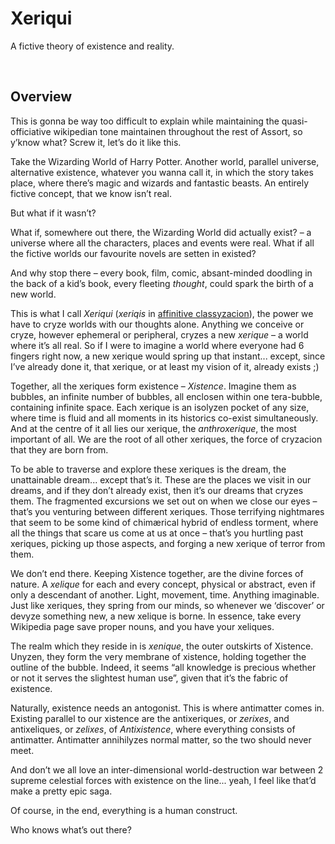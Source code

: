# Xeriqui

A fictive theory of existence and reality.


<br>


## Overview

This is gonna be way too difficult to explain while maintaining the quasi-officiative wikipedian tone maintainen throughout the rest of Assort, so y’know what? Screw it, let’s do it like this.

Take the Wizarding World of Harry Potter. Another world, parallel universe, alternative existence, whatever you wanna call it, in which the story takes place, where there’s magic and wizards and fantastic beasts. An entirely fictive concept, that we know isn’t real.

But what if it wasn’t?

What if, somewhere out there, the Wizarding World did actually exist? – a universe where all the characters, places and events were real. What if all the fictive worlds our favourite novels are setten in existed?

And why stop there – every book, film, comic, absant-minded doodling in the back of a kid’s book, every fleeting *thought*, could spark the birth of a new world.

This is what I call *Xeriqui* (*xeriqis* in [affinitive classyzacion](../affine/readme.md)), the power we have to cryze worlds with our thoughts alone. Anything we conceive or cryze, however ephemeral or peripheral, cryzes a new *xerique* – a world where it’s all real. So if I were to imagine a world where everyone had 6 fingers right now, a new xerique would spring up that instant... except, since I’ve already done it, that xerique, or at least my vision of it, already exists ;)

Together, all the xeriques form existence – *Xistence*. Imagine them as bubbles, an infinite number of bubbles, all enclosen within one tera-bubble, containing infinite space. Each xerique is an isolyzen pocket of any size, where time is fluid and all moments in its historics co-exist simultaneously. And at the centre of it all lies our xerique, the *anthroxerique*, the most important of all. We are the root of all other xeriques, the force of cryzacion that they are born from.

To be able to traverse and explore these xeriques is the dream, the unattainable dream... except that’s it. These are the places we visit in our dreams, and if they don’t already exist, then it’s our dreams that cryzes them. The fragmented excursions we set out on when we close our eyes – that’s you venturing between different xeriques. Those terrifying nightmares that seem to be some kind of chimærical hybrid of endless torment, where all the things that scare us come at us at once – that’s you hurtling past xeriques, picking up those aspects, and forging a new xerique of terror from them.

We don’t end there. Keeping Xistence together, are the divine forces of nature. A *xelique* for each and every concept, physical or abstract, even if only a descendant of another. Light, movement, time. Anything imaginable. Just like xeriques, they spring from our minds, so whenever we ‘discover’ or devyze something new, a new xelique is borne. In essence, take every Wikipedia page save proper nouns, and you have your xeliques.

The realm which they reside in is *xenique*, the outer outskirts of Xistence. Unyzen, they form the very membrane of xistence, holding together the outline of the bubble. Indeed, it seems “all knowledge is precious whether or not it serves the slightest human use”, given that it’s the fabric of existence.

Naturally, existence needs an antogonist. This is where antimatter comes in. Existing parallel to our xistence are the antixeriques, or *zerixes*, and antixeliques, or *zelixes*, of *Antixistence*, where everything consists of antimatter. Antimatter annihilyzes normal matter, so the two should never meet.

And don’t we all love an inter-dimensional world-destruction war between 2 supreme celestial forces with existence on the line... yeah, I feel like that’d make a pretty epic saga.

Of course, in the end, everything is a human construct.

Who knows what’s out there?
